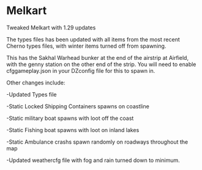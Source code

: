 # Melkart
Tweaked Melkart with 1.29 updates

The types files has been updated with all items from the most recent Cherno types files, with winter items turned off from spawning. 

This has the Sakhal Warhead bunker at the end of the airstrip at Airfield, with the genny station on the other end of the strip. You will need to enable cfggameplay.json in your DZconfig file for this to spawn in.

Other changes include:

-Updated Types file

-Static Locked Shipping Containers spawns on coastline

-Static military boat spawns with loot off the coast

-Static Fishing boat spawns with loot on inland lakes

-Static Ambulance crashs spawn randomly on roadways throughout the map

-Updated weathercfg file with fog and rain turned down to minimum.
